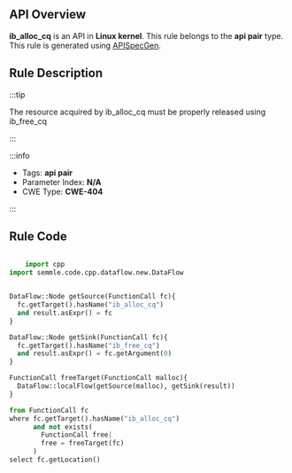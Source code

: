 ---
---


## API Overview
**ib_alloc_cq** is an API in **Linux kernel**. This rule belongs to the **api pair** type. This rule is generated using [APISpecGen](../../tools/APISpecGen).
## Rule Description

:::tip

The resource acquired by ib_alloc_cq must be properly released using ib_free_cq

:::

:::info

- Tags: **api pair**
- Parameter Index: **N/A**
- CWE Type: **CWE-404**

:::

## Rule Code
```python

    import cpp
import semmle.code.cpp.dataflow.new.DataFlow


DataFlow::Node getSource(FunctionCall fc){
  fc.getTarget().hasName("ib_alloc_cq")
  and result.asExpr() = fc
}

DataFlow::Node getSink(FunctionCall fc){
  fc.getTarget().hasName("ib_free_cq")
  and result.asExpr() = fc.getArgument(0)
}

FunctionCall freeTarget(FunctionCall malloc){
  DataFlow::localFlow(getSource(malloc), getSink(result))
}

from FunctionCall fc
where fc.getTarget().hasName("ib_alloc_cq")
      and not exists(
        FunctionCall free| 
        free = freeTarget(fc)
      )
select fc.getLocation()

    
```